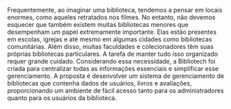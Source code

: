 Frequentemente, ao imaginar uma biblioteca, tendemos a pensar em locais enormes, como aqueles retratados nos filmes. No entanto, não devemos esquecer que também existem muitas bibliotecas menores que desempenham um papel extremamente importante. Elas estão presentes em escolas, igrejas e até mesmo em algumas cidades como bibliotecas comunitárias. Além disso, muitas faculdades e colecionadores têm suas próprias bibliotecas particulares. A tarefa de manter tudo isso organizado requer grande cuidado. Considerando essa necessidade, a Bibliotech foi criada para centralizar todas as informações essenciais e simplificar esse gerenciamento. A proposta é desenvolver um sistema de gerenciamento de bibliotecas que contenha dados de usuários, livros e avaliações, proporcionando um ambiente de fácil acesso tanto para os administradores quanto para os usuários da biblioteca.